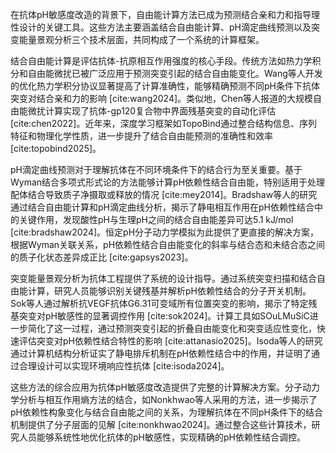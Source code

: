 在抗体pH敏感度改造的背景下，自由能计算方法已成为预测结合亲和力和指导理性设计的关键工具。这些方法主要涵盖结合自由能计算、pH滴定曲线预测以及突变能量景观分析三个技术层面，共同构成了一个系统的计算框架。

结合自由能计算是评估抗体-抗原相互作用强度的核心手段。传统方法如热力学积分和自由能微扰已被广泛应用于预测突变引起的结合自由能变化。Wang等人开发的优化热力学积分协议显著提高了计算准确性，能够精确预测不同pH条件下抗体突变对结合亲和力的影响 [cite:wang2024]。类似地，Chen等人报道的大规模自由能微扰计算实现了抗体-gp120复合物中界面残基突变的自动化评估 [cite:chen2022]。近年来，深度学习框架如TopoBind通过整合结构信息、序列特征和物理化学性质，进一步提升了结合自由能预测的准确性和效率 [cite:topobind2025]。

pH滴定曲线预测对于理解抗体在不同环境条件下的结合行为至关重要。基于Wyman结合多项式形式论的方法能够计算pH依赖性结合自由能，特别适用于处理配体结合导致质子净摄取或释放的情况 [cite:mey2014]。Bradshaw等人的研究通过结合自由能计算和pH滴定曲线分析，揭示了静电相互作用在pH依赖性结合中的关键作用，发现酸性pH与生理pH之间的结合自由能差异可达5.1 kJ/mol [cite:bradshaw2024]。恒定pH分子动力学模拟为此提供了更直接的解决方案，根据Wyman关联关系，pH依赖性结合自由能变化的斜率与结合态和未结合态之间的质子化状态差异成正比 [cite:gapsys2023]。

突变能量景观分析为抗体工程提供了系统的设计指导。通过系统突变扫描和结合自由能计算，研究人员能够识别关键残基并解析pH依赖性结合的分子开关机制。Sok等人通过解析抗VEGF抗体G6.31可变域所有位置突变的影响，揭示了特定残基突变对pH敏感性的显著调控作用 [cite:sok2024]。计算工具如SOuLMuSiC进一步简化了这一过程，通过预测突变引起的折叠自由能变化和突变适应性变化，快速评估突变对pH依赖性结合特性的影响 [cite:attanasio2025]。Isoda等人的研究通过计算机结构分析证实了静电排斥机制在pH依赖性结合中的作用，并证明了通过合理设计可以实现环境响应性抗体 [cite:isoda2024]。

这些方法的综合应用为抗体pH敏感度改造提供了完整的计算解决方案。分子动力学分析与相互作用熵方法的结合，如Nonkhwao等人采用的方法，进一步揭示了pH依赖性构象变化与结合自由能之间的关系，为理解抗体在不同pH条件下的结合机制提供了分子层面的见解 [cite:nonkhwao2024]。通过整合这些计算技术，研究人员能够系统性地优化抗体的pH敏感性，实现精确的pH依赖性结合调控。